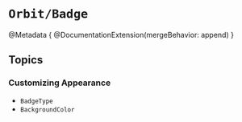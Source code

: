 # ``Orbit/Badge``

@Metadata {
    @DocumentationExtension(mergeBehavior: append)
}

## Topics

### Customizing Appearance

- ``BadgeType``
- ``BackgroundColor``
